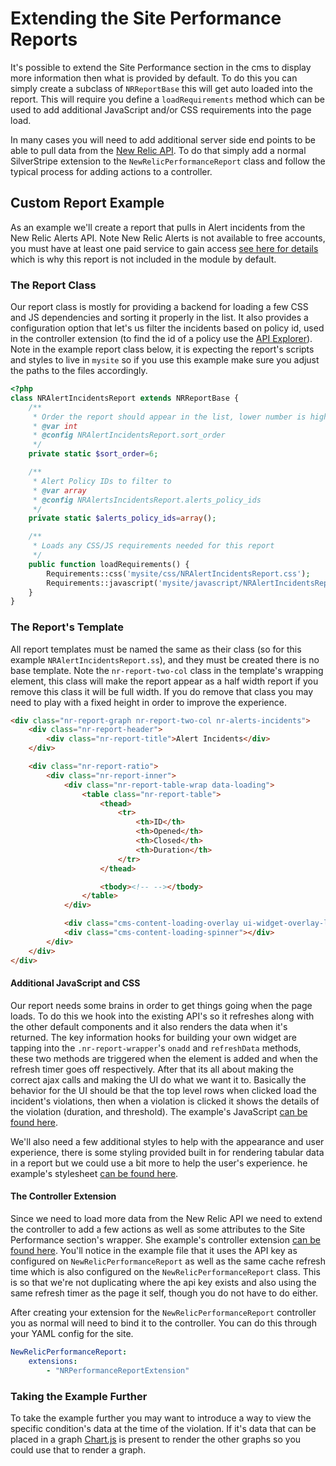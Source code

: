 Extending the Site Performance Reports
=================
It's possible to extend the Site Performance section in the cms to display more information then what is provided by default. To do this you can simply create a subclass of ``NRReportBase`` this will get auto loaded into the report. This will require you define a ``loadRequirements`` method which can be used to add additional JavaScript and/or CSS requirements into the page load.

In many cases you will need to add additional server side end points to be able to pull data from the [New Relic API](https://docs.newrelic.com/docs/apis/rest-api-v2). To do that simply add a normal SilverStripe extension to the ``NewRelicPerformanceReport`` class and follow the typical process for adding actions to a controller.


## Custom Report Example
As an example we'll create a report that pulls in Alert incidents from the New Relic Alerts API. Note New Relic Alerts is not available to free accounts, you must have at least one paid service to gain access [see here for details](https://newrelic.com/alerts) which is why this report is not included in the module by default.

### The Report Class
Our report class is mostly for providing a backend for loading a few CSS and JS dependencies and sorting it properly in the list. It also provides a configuration option that let's us filter the incidents based on policy id, used in the controller extension (to find the id of a policy use the [API Explorer](https://rpm.newrelic.com/api/explore/alerts_policies/list)). Note in the example report class below, it is expecting the report's scripts and styles to live in ``mysite`` so if you use this example make sure you adjust the paths to the files accordingly.

```php
<?php
class NRAlertIncidentsReport extends NRReportBase {
    /**
     * Order the report should appear in the list, lower number is higher on the page
     * @var int
     * @config NRAlertIncidentsReport.sort_order
     */
    private static $sort_order=6;

    /**
     * Alert Policy IDs to filter to
     * @var array
     * @config NRAlertsIncidentsReport.alerts_policy_ids
     */
    private static $alerts_policy_ids=array();

    /**
     * Loads any CSS/JS requirements needed for this report
     */
    public function loadRequirements() {
        Requirements::css('mysite/css/NRAlertIncidentsReport.css');
        Requirements::javascript('mysite/javascript/NRAlertIncidentsReport.js');
    }
}
```

### The Report's Template
All report templates must be named the same as their class (so for this example ``NRAlertIncidentsReport.ss``), and they must be created there is no base template. Note the ``nr-report-two-col`` class in the template's wrapping element, this class will make the report appear as a half width report if you remove this class it will be full width. If you do remove that class you may need to play with a fixed height in order to improve the experience.

```html
<div class="nr-report-graph nr-report-two-col nr-alerts-incidents">
    <div class="nr-report-header">
        <div class="nr-report-title">Alert Incidents</div>
    </div>

    <div class="nr-report-ratio">
        <div class="nr-report-inner">
            <div class="nr-report-table-wrap data-loading">
                <table class="nr-report-table">
                    <thead>
                        <tr>
                            <th>ID</th>
                            <th>Opened</th>
                            <th>Closed</th>
                            <th>Duration</th>
                        </tr>
                    </thead>

                    <tbody><!-- --></tbody>
                </table>
            </div>

            <div class="cms-content-loading-overlay ui-widget-overlay-light"></div>
            <div class="cms-content-loading-spinner"></div>
        </div>
    </div>
</div>
```

#### Additional JavaScript and CSS
Our report needs some brains in order to get things going when the page loads. To do this we hook into the existing API's so it refreshes along with the other default components and it also renders the data when it's returned. The key information hooks for building your own widget are tapping into the ``.nr-report-wrapper``'s ``onadd`` and ``refreshData`` methods, these two methods are triggered when the element is added and when the refresh timer goes off respectively. After that its all about making the correct ajax calls and making the UI do what we want it to. Basically the behavior for the UI should be that the top level rows when clicked load the incident's violations, then when a violation is clicked it shows the details of the violation (duration, and threshold). The example's JavaScript [can be found here](_files/NRAlertIncidentsReport.js).

We'll also need a few additional styles to help with the appearance and user experience, there is some styling provided built in for rendering tabular data in a report but we could use a bit more to help the user's experience. he example's stylesheet [can be found here](_files/NRAlertIncidentsReport.css).


#### The Controller Extension
Since we need to load more data from the New Relic API we need to extend the controller to add a few actions as well as some attributes to the Site Performance section's wrapper. She example's controller extension [can be found here](_files/NRPerformanceReportExtension.php). You'll notice in the example file that it uses the API key as configured on ``NewRelicPerformanceReport`` as well as the same cache refresh time which is also configured on the ``NewRelicPerformanceReport`` class. This is so that we're not duplicating where the api key exists and also using the same refresh timer as the page it self, though you do not have to do either.

After creating your extension for the ``NewRelicPerformanceReport`` controller you as normal will need to bind it to the controller. You can do this through your YAML config for the site.

```yml
NewRelicPerformanceReport:
    extensions:
        - "NRPerformanceReportExtension"
```


### Taking the Example Further
To take the example further you may want to introduce a way to view the specific condition's data at the time of the violation. If it's data that can be placed in a graph [Chart.js](https://github.com/chartjs/Chart.js) is present to render the other graphs so you could use that to render a graph.
